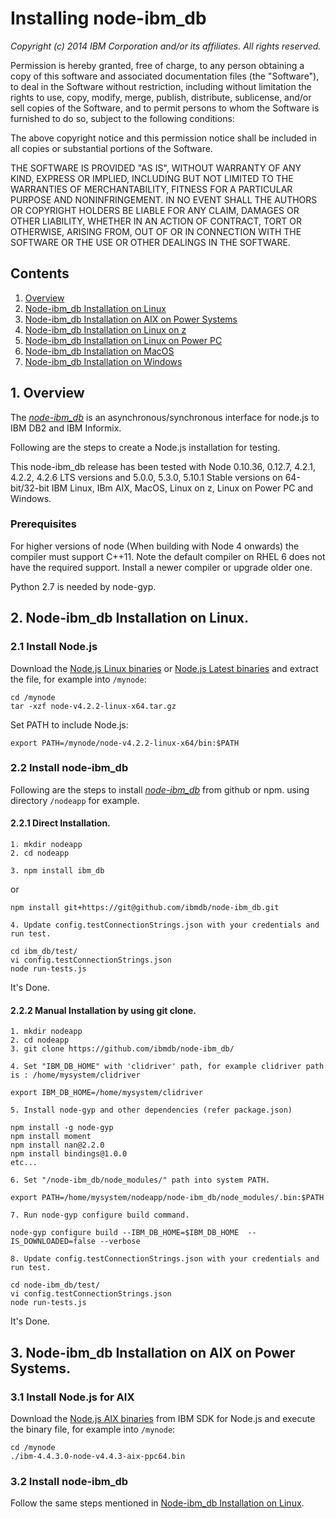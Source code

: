 # Installing node-ibm_db

*Copyright (c) 2014 IBM Corporation and/or its affiliates. All rights reserved.*

Permission is hereby granted, free of charge, to any person obtaining a copy of this
software and associated documentation files (the "Software"), to deal in the Software
without restriction, including without limitation the rights to use, copy, modify, 
merge, publish, distribute, sublicense, and/or sell copies of the Software, 
and to permit persons to whom the Software is furnished to do so, subject to the 
following conditions:

The above copyright notice and this permission notice shall be included in all copies 
or substantial portions of the Software.

THE SOFTWARE IS PROVIDED "AS IS", WITHOUT WARRANTY OF ANY KIND, EXPRESS OR IMPLIED, 
INCLUDING BUT NOT LIMITED TO THE WARRANTIES OF MERCHANTABILITY, FITNESS FOR A PARTICULAR 
PURPOSE AND NONINFRINGEMENT. IN NO EVENT SHALL THE AUTHORS OR COPYRIGHT HOLDERS BE LIABLE 
FOR ANY CLAIM, DAMAGES OR OTHER LIABILITY, WHETHER IN AN ACTION OF CONTRACT, TORT OR 
OTHERWISE, ARISING FROM, OUT OF OR IN CONNECTION WITH THE SOFTWARE OR THE USE OR OTHER 
DEALINGS IN THE SOFTWARE.

## Contents

1. [Overview](#Installation)
2. [Node-ibm_db Installation on Linux](#inslnx)
3. [Node-ibm_db Installation on AIX on Power Systems](#insaix_p)
4. [Node-ibm_db Installation on Linux on z](#inslnx_z)
5. [Node-ibm_db Installation on Linux on Power PC](#inslnx_p) 
6. [Node-ibm_db Installation on MacOS](#insmac)
7. [Node-ibm_db Installation on Windows](#inswin)

## <a name="overview"></a> 1. Overview

The [*node-ibm_db*](https://github.com/ibmdb/node-ibm_db) is an asynchronous/synchronous interface for node.js to IBM DB2 and IBM Informix.

Following are the steps to create a Node.js installation for testing.

This node-ibm_db release has been tested with Node 0.10.36, 0.12.7, 4.2.1, 4.2.2, 4.2.6 LTS versions
and 5.0.0, 5.3.0, 5.10.1 Stable versions on 64-bit/32-bit IBM Linux, IBm AIX, MacOS, Linux on z, 
Linux on Power PC and Windows.

### Prerequisites

For higher versions of node (When building with Node 4 onwards) the compiler must support
C++11. Note the default compiler on RHEL 6 does not have the required support.
Install a newer compiler or upgrade older one.

Python 2.7 is needed by node-gyp.

## <a name="inslnx"></a> 2. Node-ibm_db Installation on Linux.

### 2.1 Install Node.js

Download the
[Node.js Linux binaries](http://nodejs.org) or [Node.js Latest binaries](https://nodejs.org/dist/latest/) and
extract the file, for example into `/mynode`:

```
cd /mynode
tar -xzf node-v4.2.2-linux-x64.tar.gz
```

Set PATH to include Node.js:

```
export PATH=/mynode/node-v4.2.2-linux-x64/bin:$PATH
```

### 2.2 Install node-ibm_db

Following are the steps to install [*node-ibm_db*](https://github.com/ibmdb/node-ibm_db) from github or npm.
using directory `/nodeapp` for example.

#### 2.2.1 Direct Installation.

```
1. mkdir nodeapp
2. cd nodeapp
```

```
3. npm install ibm_db
```
or
```
npm install git+https://git@github.com/ibmdb/node-ibm_db.git
```

```
4. Update config.testConnectionStrings.json with your credentials and run test.

cd ibm_db/test/
vi config.testConnectionStrings.json
node run-tests.js
```

It's Done.

#### 2.2.2 Manual Installation by using git clone.

```
1. mkdir nodeapp
2. cd nodeapp
3. git clone https://github.com/ibmdb/node-ibm_db/
```

```
4. Set "IBM_DB_HOME" with 'clidriver' path, for example clidriver path is : /home/mysystem/clidriver

export IBM_DB_HOME=/home/mysystem/clidriver
```

```
5. Install node-gyp and other dependencies (refer package.json)

npm install -g node-gyp
npm install moment
npm install nan@2.2.0
npm install bindings@1.0.0
etc...
```

```
6. Set "/node-ibm_db/node_modules/" path into system PATH.

export PATH=/home/mysystem/nodeapp/node-ibm_db/node_modules/.bin:$PATH
```

```
7. Run node-gyp configure build command.

node-gyp configure build --IBM_DB_HOME=$IBM_DB_HOME  --IS_DOWNLOADED=false --verbose
```

```
8. Update config.testConnectionStrings.json with your credentials and run test.

cd node-ibm_db/test/
vi config.testConnectionStrings.json
node run-tests.js
```

It's Done.

## <a name="insaix_p"></a> 3. Node-ibm_db Installation on AIX on Power Systems.

### 3.1 Install Node.js for AIX

Download the
[Node.js AIX binaries](https://developer.ibm.com/node/sdk/#overview) from IBM SDK for Node.js and
execute the binary file, for example into `/mynode`:

```
cd /mynode
./ibm-4.4.3.0-node-v4.4.3-aix-ppc64.bin
```

### 3.2 Install node-ibm_db

Follow the same steps mentioned in [Node-ibm_db Installation on Linux](#inslnx).
